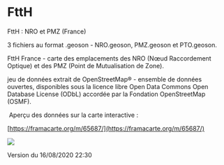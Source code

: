 # FttH

FttH : NRO et PMZ (France)

3 fichiers au format .geoson - NRO.geoson, PMZ.geoson et PTO.geoson.

FttH France - carte des emplacements des NRO (Nœud Raccordement Optique) et des PMZ (Point de Mutualisation de Zone).

jeu de données extrait de OpenStreetMap® - ensemble de données ouvertes, disponibles sous la licence libre Open Data Commons Open Database License (ODbL) accordée par la Fondation OpenStreetMap (OSMF).

 Aperçu des données sur la carte interactive :

[https://framacarte.org/m/65687/](https://framacarte.org/m/65687/)

![](https://user-images.githubusercontent.com/54479065/90337182-1e776c00-dfe1-11ea-96ee-2659a3cfb5c7.png)

Version du 16/08/2020 22:30

